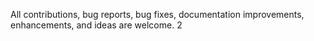 All contributions, bug reports, bug fixes, documentation improvements, enhancements, and ideas are welcome.
2

